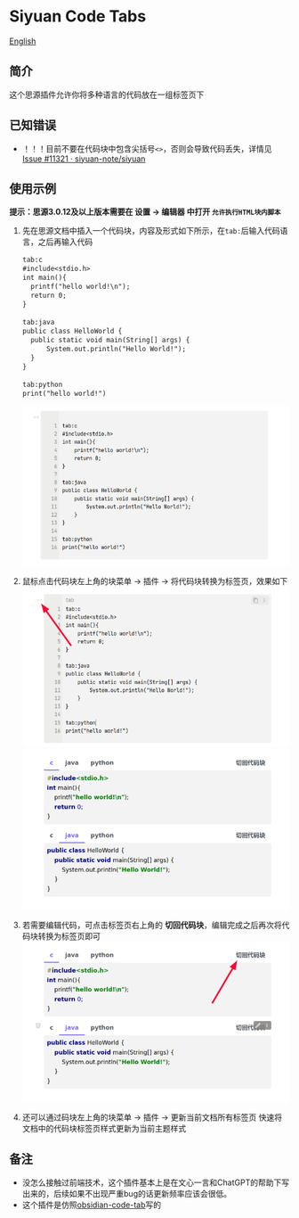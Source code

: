 
# Siyuan Code Tabs

[English](./README.md)
## 简介
这个思源插件允许你将多种语言的代码放在一组标签页下

## 已知错误
- ！！！目前不要在代码块中包含尖括号`<>`，否则会导致代码丢失，详情见[Issue #11321 · siyuan-note/siyuan](https://github.com/siyuan-note/siyuan/issues/11321)  

## 使用示例
**提示：思源3.0.12及以上版本需要在 设置 -> 编辑器 中打开 `允许执行HTML块内脚本`**
1. 先在思源文档中插入一个代码块，内容及形式如下所示，在`tab:`后输入代码语言，之后再输入代码
   ```
   tab:c
   #include<stdio.h>
   int main(){
     printf("hello world!\n");
     return 0;
   }

   tab:java
   public class HelloWorld {
     public static void main(String[] args) {
         System.out.println("Hello World!");
     }
   }
   
   tab:python
   print("hello world!")
   ```
   ![图1](./asset/1.png)
2. 鼠标点击代码块左上角的块菜单 -> 插件 -> 将代码块转换为标签页，效果如下
   ![图2-1](./asset/2-1.png)
   ![图2-2](./asset/2-2.png)

3. 若需要编辑代码，可点击标签页右上角的 **切回代码块**，编辑完成之后再次将代码块转换为标签页即可
   ![图3](./asset/3.png)

4. 还可以通过码块左上角的块菜单 -> 插件 -> 更新当前文档所有标签页 快速将文档中的代码块标签页样式更新为当前主题样式

## 备注
- 没怎么接触过前端技术，这个插件基本上是在文心一言和ChatGPT的帮助下写出来的，后续如果不出现严重bug的话更新频率应该会很低。
- 这个插件是仿照[obsidian-code-tab](https://github.com/lazyloong/obsidian-code-tab)写的